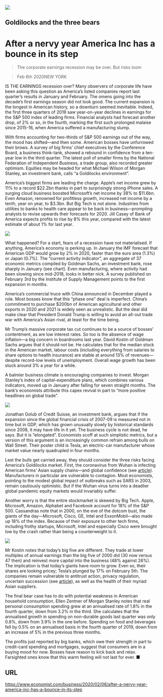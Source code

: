 ![](./images/20200208_WBD002_0.jpg)

## Goldilocks and the three bears

# After a nervy year America Inc has a bounce in its step

> The corporate earnings recession may be over. But risks loom

> Feb 6th 2020NEW YORK

IS THE EARNINGS recession over? Many observers of corporate life have been asking this question as America’s listed companies report last quarter’s results in January and February. The omens going into the decade’s first earnings season did not look good. The current expansion is the longest in American history, so a downturn seemed inevitable. Indeed, the first three quarters of 2019 saw year-on-year declines in earnings for the S&P 500 index of leading firms. Financial analysts had forecast another drop, of 2% or so, in the fourth, marking the first such prolonged malaise since 2015-16, when America suffered a manufacturing slump.

With firms accounting for two-thirds of S&P 500 earnings out of the way, the mood has shifted—and then some. American bosses have unfurrowed their brows. A survey of big firms’ chief executives by the Conference Board, a business think-tank, showed a rebound in confidence from a ten-year low in the third quarter. The latest poll of smaller firms by the National Federation of Independent Business, a trade group, also recorded greater optimism. Equities may be headed for what Michael Wilson of Morgan Stanley, an investment bank, calls “a Goldilocks environment”.

America’s biggest firms are leading the charge. Apple’s net income grew by 11% to a record $22.2bn thanks in part to surprisingly strong iPhone sales. A surging cloud business boosted Microsoft’s net income by 38% to $11.6bn. Even Amazon, renowned for profitless growth, increased net income by a tenth, year on year, to $3.3bn. But Big Tech is not alone. Industries from utilities to banks to health care appear to be back in business—prompting analysts to revise upwards their forecasts for 2020. Jill Casey of Bank of America expects profits to rise by 8% this year, compared with the latest estimate of about 1% for last year.

![](./images/20200208_WBC081.png)

What happened? For a start, fears of a recession have not materialised. If anything, America’s economy is perking up. In January the IMF forecast that American GDP would grow by 2% in 2020, faster than the euro area (1.3%) or Japan (0.7%). The “current activity indicator”, an aggregate of 37 economic metrics compiled by Goldman Sachs, an investment bank, rose sharply in January (see chart). Even manufacturing, where activity had been slowing since mid-2018, looks in better nick. A survey published on February 3rd by the Institute of Supply Management points to the first expansion in months.

America’s commercial truce with China announced in December played a role. Most bosses know that this “phase one” deal is imperfect. China’s commitment to purchase $200bn of American agricultural and other exports in 2020 and 2021 is widely seen as unrealistic. But the deal did make clear that President Donald Trump is willing to avoid an all-out trade war with America’s Asian rival, at least for the time being.

Mr Trump’s massive corporate tax cut continues to be a source of bosses’ contentment, as are low interest rates. So too is the absence of wage inflation—a big concern in boardrooms last year. David Kostin of Goldman Sachs argues that it should not be. He calculates that for the median stock in the American market, labour costs (including everything from salaries to share options to health insurance) are stable at around 13% of revenues—despite record-low levels of unemployment. Overall wage growth has been stuck around 3% a year for a while.

A balmier business climate is encouraging companies to invest. Morgan Stanley’s index of capital-expenditure plans, which combines various indicators, moved up in January after falling for seven straight months. The bank’s economists attribute this capex revival in part to “more positive headlines on global trade”.

![](./images/20200208_WBC123.png)

Jonathan Golub of Credit Suisse, an investment bank, argues that if the expansion since the global financial crisis of 2007-09 is measured not in time but in GDP, which has grown unusually slowly by historical standards since 2008, it may have life in it yet. The business cycle is not dead, he says. But it is “elongated”. Economists scoff at such simplistic metrics, but a version of this argument is an increasingly common refrain among bulls on Wall Street. Their poster child is Tesla, an electric-car manufacturer whose market value nearly quadrupled in four months.

Lest the bulls get carried away, they should consider the three risks facing America’s Goldilocks market. First, the coronavirus from Wuhan is infecting American firms’ Asian supply chains—and global confidence (see [article](https://www.economist.com//finance-and-economics/2020/02/06/companies-warn-of-an-economic-crisis-as-china-battles-coronavirus)). Manufacturers in particular are vulnerable to contagion. Most economists, pointing to the modest global impact of outbreaks such as SARS in 2003, remain cautiously optimistic. But if the Wuhan virus turns into a deadlier global pandemic equity markets would invariably suffer.

Another worry is that the entire stockmarket is skewed by Big Tech. Apple, Microsoft, Amazon, Alphabet and Facebook account for 18% of the S&P 500. Cassandras note that in 2000, on the eve of the dotcom bust, the giants of the day—Microsoft, Cisco, GE, Intel and ExxonMobil—also made up 18% of the index. Because of their exposure to other tech firms, including frothy startups, Microsoft, Intel and especially Cisco were brought low by the crash rather than being a counterweight to it.

![](./images/20200208_WBC078.png)

Mr Kostin notes that today’s big five are different. They trade at lower multiples of annual earnings than the big five of 2000 did (30 now versus 47 then) and reinvest more capital into the business (48% against 26%). The implication is that today’s giants have room to grow. Even so, their shares are looking pricey; Tesla’s plunged by 17% on February 5th. The companies remain vulnerable to antitrust action, privacy regulation, uncertain succession (see [article](https://www.economist.com//business/2020/02/06/talk-of-succession-atop-big-tech-grows-louder)), as well as the health of their myriad Asian suppliers.

The final bear case has to do with potential weakness in American household consumption. Ellen Zentner of Morgan Stanley notes that real personal consumption spending grew at an annualised rate of 1.8% in the fourth quarter, down from 3.2% in the third. She calculates that the annualised growth in spending on non-durable goods last quarter was only 0.8%, down from 3.9% in the one before. Spending on food and beverages fell by 0.5% on an annualised basis in the fourth quarter of 2019, down from an increase of 5% in the previous three months.

The profits just reported by big banks, which owe their strength in part to credit-card spending and mortgages, suggest that consumers are in a buying mood for now. Bosses have reason to kick back and relax. Farsighted ones know that this warm feeling will not last for ever. ■

## URL

https://www.economist.com/business/2020/02/06/after-a-nervy-year-america-inc-has-a-bounce-in-its-step
